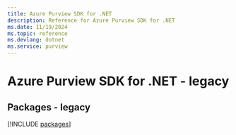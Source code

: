 ```yaml
---
title: Azure Purview SDK for .NET
description: Reference for Azure Purview SDK for .NET
ms.date: 11/19/2024
ms.topic: reference
ms.devlang: dotnet
ms.service: purview
---
```

# Azure Purview SDK for .NET - legacy
## Packages - legacy
[!INCLUDE [packages](purview-index.md)]